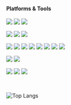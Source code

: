 #### Platforms &  Tools

[![](https://img.shields.io/badge/Windows-10-2376bc?style=flat-square&logo=windows&logoColor=ffffff)](https://www.microsoft.com/windows/get-windows-10)
[![](https://img.shields.io/badge/macOS-Big%20Sur-e94256?style=flat-square&logo=apple&logoColor=ffffff)](https://www.apple.com/macos/big-sur/)
[![](https://img.shields.io/badge/iPhone-iOS-000?style=flat-square&logo=apple&logoColor=ffffff)](https://www.apple.com/iphone/)

[![](https://img.shields.io/badge/Browser-Firefox-FF7139?style=flat-square&logo=firefox&logoColor=ffffff)](https://www.mozilla.org/firefox/)
[![](https://img.shields.io/badge/Browser-Chrome-f7e018?style=flat-square&logo=google-chrome&logoColor=ffffff)](https://www.google.com/chrome/)
[![](https://img.shields.io/badge/IDE-Visual%20Studio%20Code-007ACC?style=flat-square&logo=Visual-Studio-Code&logoColor=ffffff)](https://code.visualstudio.com/)


[![](https://img.shields.io/badge/-React-61dafb?style=flat-square&logo=react&logoColor=ffffff)](https://reactjs.org/)
[![](https://img.shields.io/badge/-CSS3-1572B6?style=flat-square&logo=css3&logoColor=white)](https://www.w3.org/Style/CSS/)
[![](https://img.shields.io/badge/-PHP-7DA0D0?style=flat-square&logo=php&logoColor=ffffff)](https://www.php.net/)
[![](https://img.shields.io/badge/-Python3-3776AB?style=flat-square&logo=python&logoColor=ffffff)](https://www.python.org/)
[![](https://img.shields.io/badge/-HTML5-E34F26?style=flat-square&logo=html5&logoColor=white)](https://html.spec.whatwg.org/)
[![](https://img.shields.io/badge/-Git-f05032?style=flat-square&logo=git&logoColor=white)](https://git-scm.com/)
[![](https://img.shields.io/badge/-JavaScript-f7e018?style=flat-square&logo=javascript&logoColor=white)](https://www.ecma-international.org/)
[![](https://img.shields.io/badge/-Node.js-43853d?style=flat-square&logo=node.js&logoColor=ffffff)](https://nodejs.org/)

[![](https://img.shields.io/badge/.NET-512BD4?style=flat-square&logo=C-Sharp&logoColor=ffffff)](https://dotnet.microsoft.com/)
[![](https://img.shields.io/badge/C%2B%2B-4A00D8?style=flat-square&logo=c%2B%2B&logoColor=ffffff)](https://www.cplusplus.com/)

[![](https://img.shields.io/badge/Affinity%20Photo-7E4DD2?style=flat-square&logo=Affinity-Photo&logoColor=ffffff)](https://affinity.serif.com/en-gb/photo/)
[![](https://img.shields.io/badge/Aseprite-7D929E?style=flat-square&logo=Aseprite&logoColor=ffffff)](https://www.aseprite.org/)
[![](https://img.shields.io/badge/Unity-000000?style=flat-square&logo=Unity&logoColor=ffffff)](https://unity.com/)



<br/>

![Top Langs](https://github-readme-stats.vercel.app/api/top-langs/?username=MughalAman&layout=compact&theme=tokyonight)
